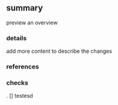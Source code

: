 ## summary 
preview an overview
### details 
add more content to describe the changes

### references 

### checks 
. [] testesd
